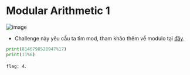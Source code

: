 # Modular Arithmetic 1
![image](https://hackmd.io/_uploads/HkGCDJida.png)
- Challenge này yêu cầu ta tìm mod, tham khảo thêm về modulo tại [đây](https://github.com/Caycon/Algorithm).
```Python
print(8146798528947%17)
print(11%6)
```
`flag: 4`.
